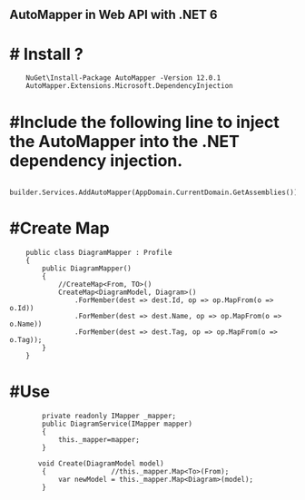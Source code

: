 ﻿## AutoMapper in Web API with .NET 6


# # Install ?
```
	NuGet\Install-Package AutoMapper -Version 12.0.1
	AutoMapper.Extensions.Microsoft.DependencyInjection
```

# #Include the following line to inject the AutoMapper into the .NET dependency injection.
```
	builder.Services.AddAutoMapper(AppDomain.CurrentDomain.GetAssemblies());
```

# #Create Map
```
    public class DiagramMapper : Profile
    {
        public DiagramMapper()
        {
            //CreateMap<From, TO>()
            CreateMap<DiagramModel, Diagram>()
                .ForMember(dest => dest.Id, op => op.MapFrom(o => o.Id))
                .ForMember(dest => dest.Name, op => op.MapFrom(o => o.Name))
                .ForMember(dest => dest.Tag, op => op.MapFrom(o => o.Tag));
        }
    }
```

# #Use
```
        private readonly IMapper _mapper;
        public DiagramService(IMapper mapper)
        {
            this._mapper=mapper;    
        }

       void Create(DiagramModel model)
        {                //this._mapper.Map<To>(From);
            var newModel = this._mapper.Map<Diagram>(model);
        }
```
